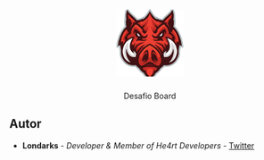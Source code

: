 <h1 align="center">
  <img src="./img/logo.png" alt="php" width="120">
</h1>
<p align="center">Desafio Board</p>


## Autor
- **Londarks** - _Developer & Member of He4rt Developers_ - [Twitter](https://twitter.com/londarks)